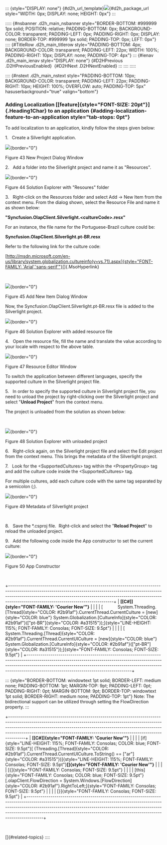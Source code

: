 ::: {style="DISPLAY: none"}
[](ms-xhelp:///?Id=d2h_url_template){#d2h_url_template}![](!package_url!){#d2h_package_url style="WIDTH: 0px; DISPLAY: none; HEIGHT: 0px"}
:::

::::: {#nsbanner .d2h_main_nsbanner style="BORDER-BOTTOM: #999999 1px solid; POSITION: relative; PADDING-BOTTOM: 0px; BACKGROUND-COLOR: transparent; PADDING-LEFT: 0px; PADDING-RIGHT: 0px; DISPLAY: none; BORDER-TOP: #999999 1px solid; PADDING-TOP: 0px; LEFT: 0px"}
:::: {#TitleRow .d2h_main_titlerow style="PADDING-BOTTOM: 4px; BACKGROUND-COLOR: transparent; PADDING-LEFT: 22px; WIDTH: 100%; PADDING-RIGHT: 10px; DISPLAY: none; PADDING-TOP: 4px"}
::: {#ienav .d2h_main_ienav style="DISPLAY: none"}
[](ms-xhelp:///?Id=c1120d80-9a47-4db6-9748-82249e3c05b3){#D2HPrevious .D2HPreviousEnabled}  [](ms-xhelp:///?Id=c39a1e9d-d31d-437f-a3e2-6002f8c32642){#D2HNext .D2HNextEnabled}
:::
::::
:::::

:::: {#nstext .d2h_main_nstext style="PADDING-BOTTOM: 10px; BACKGROUND-COLOR: transparent; PADDING-LEFT: 22px; PADDING-RIGHT: 10px; HEIGHT: 100%; OVERFLOW: auto; PADDING-TOP: 5px" hasuserbackground="true" valign="bottom"}
### Adding Localization [[feature]{style="FONT-SIZE: 20pt"}]{.Heading1Char} to an application {#adding-localization-feature-to-an-application style="tab-stops: 0pt"}

To add localization to an application, kindly follow the steps given below:

1.   Create a Silverlight application.

![](ImagesExt/image50_76.png){border="0"}

Figure 43 New Project Dialog Window

2.   Add a folder into the Silverlight project and name it as "Resources".

![](ImagesExt/image50_77.png){border="0"}

Figure 44 Solution Explorer with "Resoures" folder

3.   Right-click on the Resources folder and select Add -\> New Item from the context menu. From the dialog shown, select the Resource File and name it as shown below:

**"Syncfusion.OlapClient.Silverlight.\<cultureCode\>.resx"**

For an instance, the file name for the Portuguese-Brazil culture could be:

**Syncfusion.OlapClient.Silverlight.pt-BR.resx**

Refer to the following link for the culture code:

[[http://msdn.microsoft.com/en-us/library/system.globalization.cultureinfo(v=vs.71).aspx]{style="FONT-FAMILY: 'Arial','sans-serif'"}](http://msdn.microsoft.com/en-us/library/system.globalization.cultureinfo(v=vs.71).aspx)[]{.MsoHyperlink}

 

![](ImagesExt/image50_78.jpg){border="0"}

Figure 45 Add New Item Dialog Window

Now, the Syncfusion.OlapClient.Silverlight.pt-BR.resx file is added to the Silverlight project.

![](ImagesExt/image50_79.png){border="0"}

Figure 46 Solution Explorer with added resource file

4.   Open the resource file, fill the name and translate the value according to your locale with respect to the above table.

![](ImagesExt/image50_80.jpg){border="0"}

Figure 47 Resource Editor Window

To switch the application between different languages, specify the supported culture in the Silverlight project file.

5.   In order to specify the supported culture in Silverlight project file, you need to unload the project by right-clicking over the Silverlight project and select "**Unload Project**" from the context menu.

The project is unloaded from the solution as shown below:

 

![](ImagesExt/image50_81.png){border="0"}

Figure 48 Solution Explorer with unloaded project

6.   Right-click again, on the Silverlight project file and select the Edit project from the context menu. This brings the metadata of the Silverlight project.

7.   Look for the \<SupportedCultures\> tag within the \<PropertyGroup\> tag and add the culture code inside the \<SupportedCultures\> tag.

For multiple cultures, add each culture code with the same tag separated by a semicolon (;).

![](ImagesExt/image50_82.png){border="0"}

Figure 49 Metadata of Silverlight project

 

8.   Save the \*.csproj file.  Right-click and select the "**Reload Project**" to reload the unloaded project.

9.   Add the following code inside the App constructor to set the current culture:

![](ImagesExt/image50_83.png){border="0"}

Figure 50 App Constructor

 

+----------------------------------------------------------------------------------------------------------------------------------------------------------------------------------------------------------------------------------------------------------------------------------------------+
| **[\[C#\]]{style="FONT-FAMILY: 'Courier New'"}**                                                                                                                                                                                                                                             |
|                                                                                                                                                                                                                                                                                              |
| [            System.Threading.[Thread]{style="COLOR: #2b91af"}.CurrentThread.CurrentCulture = [new]{style="COLOR: blue"} System.Globalization.[CultureInfo]{style="COLOR: #2b91af"}(["pt-BR"]{style="COLOR: #a31515"});]{style="LINE-HEIGHT: 115%; FONT-FAMILY: Consolas; FONT-SIZE: 9.5pt"} |
|                                                                                                                                                                                                                                                                                              |
| [            System.Threading.[Thread]{style="COLOR: #2b91af"}.CurrentThread.CurrentUICulture = [new]{style="COLOR: blue"} System.Globalization.[CultureInfo]{style="COLOR: #2b91af"}(["pt-BR"]{style="COLOR: #a31515"});]{style="FONT-FAMILY: Consolas; FONT-SIZE: 9.5pt"}                  |
+----------------------------------------------------------------------------------------------------------------------------------------------------------------------------------------------------------------------------------------------------------------------------------------------+

::: {style="BORDER-BOTTOM: windowtext 1pt solid; BORDER-LEFT: medium none; PADDING-BOTTOM: 1pt; MARGIN-TOP: 9pt; PADDING-LEFT: 0pt; PADDING-RIGHT: 0pt; MARGIN-BOTTOM: 9pt; BORDER-TOP: windowtext 1pt solid; BORDER-RIGHT: medium none; PADDING-TOP: 1pt"}
Note: The bidirectional support can be utilized through setting the FlowDirection property.
:::

+--------------------------------------------------------------------------------------------------------------------------------------------------------------------------------------------------------------------------------------------------------------------------------------------------------------------------------+
| **[\[C#\]]{style="FONT-FAMILY: 'Courier New'"}**                                                                                                                                                                                                                                                                               |
|                                                                                                                                                                                                                                                                                                                                |
| [if]{style="LINE-HEIGHT: 115%; FONT-FAMILY: Consolas; COLOR: blue; FONT-SIZE: 9.5pt"}[ (Threading.[Thread]{style="COLOR: #2b91af"}.CurrentThread.CurrentUICulture.ToString() == ["ar"]{style="COLOR: #a31515"})]{style="LINE-HEIGHT: 115%; FONT-FAMILY: Consolas; FONT-SIZE: 9.5pt"}**[]{style="FONT-FAMILY: 'Courier New'"}** |
|                                                                                                                                                                                                                                                                                                                                |
| [{]{style="FONT-FAMILY: Consolas; FONT-SIZE: 9.5pt"}                                                                                                                                                                                                                                                                           |
|                                                                                                                                                                                                                                                                                                                                |
| [this]{style="FONT-FAMILY: Consolas; COLOR: blue; FONT-SIZE: 9.5pt"}[.olapClient.FlowDirection = System.Windows.[FlowDirection]{style="COLOR: #2b91af"}.RightToLeft;]{style="FONT-FAMILY: Consolas; FONT-SIZE: 9.5pt"}                                                                                                         |
|                                                                                                                                                                                                                                                                                                                                |
| [}]{style="FONT-FAMILY: Consolas; FONT-SIZE: 9.5pt"}                                                                                                                                                                                                                                                                           |
+--------------------------------------------------------------------------------------------------------------------------------------------------------------------------------------------------------------------------------------------------------------------------------------------------------------------------------+

 

[]{#related-topics}
::::
